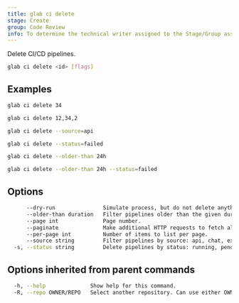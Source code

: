```yaml
---
title: glab ci delete
stage: Create
group: Code Review
info: To determine the technical writer assigned to the Stage/Group associated with this page, see https://about.gitlab.com/handbook/product/ux/technical-writing/#assignments
---
```


<!--
This documentation is auto generated by a script.
Please do not edit this file directly. Run `make gen-docs` instead.
-->

Delete CI/CD pipelines.

```bash twoslash title="Terminal"
glab ci delete <id> [flags]
```

## Examples

```bash twoslash title="Terminal"
glab ci delete 34

glab ci delete 12,34,2

glab ci delete --source=api

glab ci delete --status=failed

glab ci delete --older-than 24h

glab ci delete --older-than 24h --status=failed
```

## Options

```bash twoslash title="Terminal"
      --dry-run               Simulate process, but do not delete anything.
      --older-than duration   Filter pipelines older than the given duration. Valid units: h, m, s, ms, us, ns.
      --page int              Page number.
      --paginate              Make additional HTTP requests to fetch all pages of projects before cloning. Respects '--per-page'.
      --per-page int          Number of items to list per page.
      --source string         Filter pipelines by source: api, chat, external, external_pull_request_event, merge_request_event, ondemand_dast_scan, ondemand_dast_validation, parent_pipeline, pipeline, push, schedule, security_orchestration_policy, trigger, web, webide.
  -s, --status string         Delete pipelines by status: running, pending, success, failed, canceled, skipped, created, manual.
```

## Options inherited from parent commands

```bash twoslash title="Terminal"
  -h, --help              Show help for this command.
  -R, --repo OWNER/REPO   Select another repository. Can use either OWNER/REPO or `GROUP/NAMESPACE/REPO` format. Also accepts full URL or Git URL.
```
